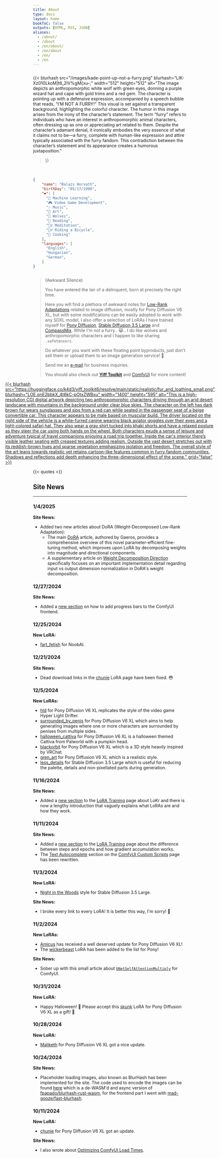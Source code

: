 ```yaml
---
title: About
type: docs
layout: home
bookToC: false
outputs: [HTML, RSS, JSON]
aliases:
  - /about/
  - /about
  - /en/about/
  - /en/about
  - /en/
  - /en
---
```


<!-- markdownlint-disable MD009 MD025 MD033 -->

<div style="display: flex; flex-wrap: wrap; justify-content: space-between; gap: 20px;">
  <div style="flex: 1 1 300px; min-width: 0;">

{{< blurhash
    src="/images/kade-point-up-not-a-furry.png"
    blurhash="LIK-Xz010LkoM|t6_2IV%gM{xu-;"
    width="512"
    height="512"
    alt="The image depicts an anthropomorphic white wolf with green eyes, donning a purple wizard hat and cape with gold trims and a red gem. The character is pointing up with a defensive expression, accompanied by a speech bubble that reads, “I’M NOT A FURRY!” This visual is set against a transparent background, highlighting the colorful character. The humor in this image arises from the irony of the character’s statement. The term “furry” refers to individuals who have an interest in anthropomorphic animal characters, often dressing up as one or appreciating art related to them. Despite the character’s adamant denial, it ironically embodies the very essence of what it claims not to be—a furry, complete with human-like expression and attire typically associated with the furry fandom. This contradiction between the character’s statement and its appearance creates a humorous juxtaposition."
>}}

  </div>
  <div style="flex: 1 1 300px; min-width: 0;">

```json
{
    "name": "Balazs Horvath",
    "birthDay": "05/17/1990",
    "❤️": [
      "🧠 Machine Learning",
      "🎮 Video Game Development",
      "🎶 Music",
      "🎨 Art",
      "🐺 Wolves",
      "📖 Reading",
      "🧘‍♀️ Meditation",
      "🚴‍♂️ Riding a Bicycle",
      "🧁 Cooking"
    ],
    "languages": [
      "English",
      "Hungarian",
      "German",
    ]
}
```

  </div>
</div>

> (Awkward Silence)
>
> You have entered the lair of a delinquent, born at precisely the right time.
>
> Here you will find a plethora of awkward notes for [Low-Rank Adaptations](/docs/yiff_toolkit/lora_training/) related to image diffusion, mostly for Pony Diffusion V6 XL, but with some modifications can be easily adopted to work with any SDXL model, I also offer a selection of LoRAs I have trained myself for [Pony Diffusion](/docs/yiff_toolkit/loras/ponyxlv6/), [Stable Diffusion 3.5 Large](/docs/yiff_toolkit/loras/3.5-large/) and [CompassMix](/docs/yiff_toolkit/loras/compassmix). While I'm not a furry.. 😹.. I do like wolves and anthropomorphic characters and I happen to like sharing `.safetensors`.
> 
> Do whatever you want with these floating point byproducts, just don't sell them or upload them to an image generation service! 🐺
> 
> Send me an [e-mail](mailto:acsipont@gmail.com) for business inquiries.
> 
> You should also check out **[Yiff Toolkit](/docs/yiff_toolkit)** and [ComfyUI](/docs/comfyui) for more content!

<div style="display: flex; justify-content: center;">
  <a href="/docs/yiff_toolkit">
    {{< blurhash
      src="https://huggingface.co/k4d3/yiff_toolkit6/resolve/main/static/realistic/fur_and_loathing_small.png"
      blurhash="LOE.qnE2bbkX_4t6kC-pOtxZWBxu"
      width="1400"
      height="595"
      alt="This is a high-resolution CGI digital artwork depicting two anthropomorphic characters driving through an arid desert landscape with mountains in the background under clear blue skies. The character on the left has dark brown fur wears sunglasses and sips from a red can while seated in the passenger seat of a beige convertible car. This character appears to be male based on muscular build. The driver located on the right side of the vehicle is a white-furred canine wearing black aviator goggles over their eyes and a light-colored safari hat. They also wear a gray shirt tucked into khaki shorts and have a relaxed posture as they steer the car using both hands on the wheel. Both characters exude a sense of leisure and adventure typical of travel companions enjoying a road trip together. Inside the car's interior there’s visible leather seating with creased textures adding realism. Outside the vast desert stretches out with its reddish-brown hues and sparse vegetation emphasizing isolation and freedom. The overall style of the art leans towards realistic yet retains cartoon-like features common in furry fandom communities. Shadows and reflections add depth enhancing the three-dimensional effect of the scene."
      grid="false"
    >}}
  </a>
</div>

{{< quotes >}}

## Site News

---

### 1/4/2025

**Site News:**

- Added two new articles about DoRA (Weight-Decomposed Low-Rank Adaptation):
  - The main [DoRA](/docs/yiff_toolkit/lora_training/DoRA) article, authored by Gaeros, provides a comprehensive overview of this novel parameter-efficient fine-tuning method, which improves upon LoRA by decomposing weights into magnitude and directional components.
  - A supplementary article on [Weight Decomposition Direction](/docs/yiff_toolkit/lora_training/Weight_Decomposition_Direction) specifically focuses on an important implementation detail regarding input vs output dimension normalization in DoRA's weight decomposition.

### 12/27/2024

**Site News:**

- Added a [new section](/docs/yiff_toolkit/comfyui/ComfyUI_frontend-ProgressBars) on how to add progress bars to the ComfyUI frontend.

### 12/25/2024

**New LoRA:**

- [fart_fetish](/docs/yiff_toolkit/loras/noobai/concepts/fart_fetish) for NoobAI.

### 12/21/2024

**Site News:**

- Dead download links in the [chunie](/docs/yiff_toolkit/loras/ponyxlv6/styles/chunie) LoRA page have been fixed. 😳

### 12/5/2024

**New LoRAs:**

- [hld](/docs/yiff_toolkit/loras/ponyxlv6/styles/hld) for Pony Diffusion V6 XL replicates the style of the video game Hyper Light Drifter.
- [surrounded_by_penis](/docs/yiff_toolkit/loras/ponyxlv6/concepts/surrounded_by_penis) for Pony Diffusion V6 XL which aims to help generating images where one or more characters are surrounded by penises from multiple sides.
- [halloween_cattiva](/docs/yiff_toolkit/loras/ponyxlv6/characters/halloween_cattiva) for Pony Diffusion V6 XL is a halloween themed Cattiva from Palworld with a pumpkin head.
- [blackorbit](/docs/yiff_toolkit/loras/ponyxlv6/styles/blackorbit) for Pony Diffusion V6 XL which is a 3D style heavily inspired by VRChat.
- [gren_art](/docs/yiff_toolkit/loras/ponyxlv6/styles/gren_art) for Pony Diffusion V6 XL which is a realistic style.
- [less_details](/docs/yiff_toolkit/loras/3.5-large/styles/less_details) for Stable Diffusion 3.5 Large which is useful for reducing the palette, details and non-pixellated parts during generation.

### 11/16/2024

**Site News:**

- Added a [new section](/docs/yiff_toolkit/lora_training/#lokr) to the [LoRA Training](/docs/yiff_toolkit/lora_training/) page about LoKr and there is now a lengthy introduction that vaguely explains what LoRAs are and how they work.

### 11/11/2024

**Site News:**

- Added a [new section](/docs/yiff_toolkit/lora_training/#steps-vs-epochs) to the [LoRA Training](/docs/yiff_toolkit/lora_training/) page about the difference between steps and epochs and how gradient accumulation works.
- The [Text Autocomplete](/docs/yiff_toolkit/comfyui/custom_nodes/ComfyUI-Custom-Scripts/#text-autocomplete) section on the [ComfyUI Custom Scripts](/docs/yiff_toolkit/comfyui/custom_nodes/ComfyUI-Custom-Scripts/) page has been rewritten.

### 11/3/2024

**New LoRA:**

- [Night in the Woods](/docs/yiff_toolkit/loras/3.5-large/styles/nitw) style for Stable Diffusion 3.5 Large.

**Site News:**

- I broke every link to every LoRA! It is better this way, I'm sorry! 🐺

### 11/2/2024

**New LoRAs:**

- [Amicus](/docs/yiff_toolkit/loras/ponyxlv6/characters/amicus) has received a well deserved update for Pony Diffusion V6 XL!
- The [wickerbeast](/docs/yiff_toolkit/loras/ponyxlv6/characters/wickerbeast) LoRA has been added to the list for Pony!

**Site News:**

- Sober up with this small article about [`UNetSelfAttentionMultiply`](/docs/yiff_toolkit/comfyui/UNetSelfAttentionMultiply) for ComfyUI.

### 10/31/2024

**New LoRA:**

- Happy Halloween! 🎃 Please accept this [skunk](/docs/yiff_toolkit/loras/ponyxlv6/characters/skunk) LoRA for Pony Diffusion V6 XL as a gift! 🦨

### 10/28/2024

**New LoRA:**

- [Maliketh](/docs/yiff_toolkit/loras/ponyxlv6/characters/maliketh) for Pony Diffusion V6 XL got a nice update.

### 10/24/2024

**Site News:**

- Placeholder loading images, also known as BlurHash has been implemented for the site. The code used to encode the images can be found [here](https://github.com/ka-de/blurhash) which is a de-WASM'd and async version of [fpapado/blurhash-rust-wasm](https://github.com/fpapado/blurhash-rust-wasm), for the frontend part I went with [mad-gooze/fast-blurhash](https://github.com/mad-gooze/fast-blurhash).

### 10/11/2024

**New LoRA:**

- [chunie](/docs/yiff_toolkit/loras/ponyxlv6/styles/by_chunie) for Pony Diffusion V6 XL got an update.

**Site News:**

- I also wrote about [Optimizing ComfyUI Load Times](/docs/yiff_toolkit/comfyui/Optimizing-ComfyUI-Load-Times).
